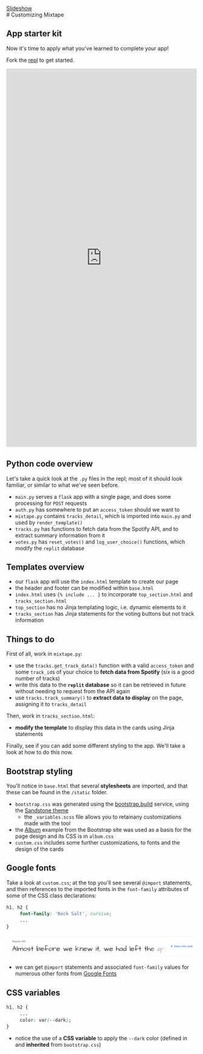 <div class="content-links">
<a target="_blank" href="../customizing-mixtape-slides.html" class="btn btn-outline-secondary">Slideshow</a>
</div>
# Customizing Mixtape

## App starter kit

Now it's time to apply what you've learned to complete your app!

Fork the [repl](https://repl.it/@datadesigns/mixtape) to get started.


<iframe height="1000px" width="100%" src="https://repl.it/@datadesigns/mixtape?lite=true&outputonly=1" scrolling="no" frameborder="no" allowtransparency="true" allowfullscreen="true" sandbox="allow-forms allow-pointer-lock allow-popups allow-same-origin allow-scripts allow-modals"></iframe>



## Python code overview

Let's take a quick look at the `.py` files in the repl; most of it should look familiar, or similar to what we've seen before.

- `main.py` serves a `flask` app with a single page, and does some processing for `POST` requests
- `auth.py` has somewhere to put an `access_token` should we want to
- `mixtape.py` contains `tracks_detail`, which is imported into `main.py` and used by `render_template()` 
- `tracks.py` has functions to fetch data from the Spotify API, and to extract summary information from it
- `votes.py` has `reset_votes()` and `log_user_choice()` functions, which modify the `replit` database


## Templates overview

- our `flask` app will use the `index.html` template to create our page
- the header and footer can be modified within `base.html`
- `index.html` uses `{% include ... }` to incorporate `top_section.html` and `tracks_section.html`
- `top_section` has no Jinja templating logic, i.e. dynamic elements to it
- `tracks_section` has Jinja statements for the voting buttons but not track information

## Things to do

First of all, work in `mixtape.py`:

- use the `tracks.get_track_data()` function with a valid `access_token` and some `track_id`s of your choice to **fetch data from Spotify** (six is a good number of tracks)
- write this data to the **`replit` database** so it can be retrieved in future without needing to request from the API again
- use `tracks.track_summary()` to **extract data to display** on the page, assigning it to `tracks_detail`

Then, work in `tracks_section.html`:

- **modify the template** to display this data in the cards using Jinja statements

Finally, see if you can add some different styling to the app. We'll take a look at how to do this now.



## Bootstrap styling

You'll notice in `base.html` that several **stylesheets** are imported, and that these can be found in the `/static` folder. 

- `bootstrap.css` was generated using the [bootstrap.build](https://bootstrap.build/themes) service, using the [Sandstone theme](https://bootstrap.build/app/project/UroRGaxfXxdg)
    - the `_variables.scss` file allows you to retainany customizations made with the tool
- the [Album](https://getbootstrap.com/docs/4.0/examples/album/) example from the Bootstrap site was used as a basis for the page design and its CSS is in `album.css`  
- `custom.css` includes some further customizations, to fonts and the design of the cards

## Google fonts

Take a look at `custom.css`; at the top you'll see several `@import` statements, and then references to the imported fonts in the `font-family` attributes of some of the CSS class declarations:

```css
h1, h2 {
     font-family: 'Rock Salt', cursive;
     ...
}
```

![google-fonts](images/google-fonts.png)

- we can get `@import` statements and associated `font-family` values for numerous other fonts from [Google Fonts](https://fonts.google.com/)

## CSS variables

```css
h1, h2 {
     ...
     color: var(--dark);
}
```

- notice the use of a **CSS variable** to apply the `--dark` color (defined in and **inherited** from `bootstrap.css`)
